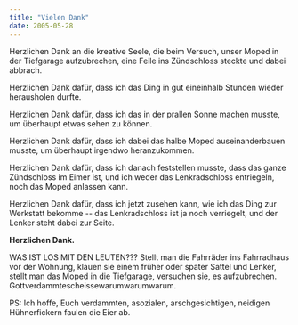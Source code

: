 ```yaml
---
title: "Vielen Dank"
date: 2005-05-28
---
```


Herzlichen Dank an die kreative Seele, die beim Versuch, unser Moped in der Tiefgarage aufzubrechen, eine Feile ins Zündschloss steckte und dabei abbrach.

Herzlichen Dank dafür, dass ich das Ding in gut eineinhalb Stunden wieder herausholen durfte.

Herzlichen Dank dafür, dass ich das in der prallen Sonne machen musste, um überhaupt etwas sehen zu können.

Herzlichen Dank dafür, dass ich dabei das halbe Moped auseinanderbauen musste,
um überhaupt irgendwo heranzukommen.

Herzlichen Dank dafür, dass ich danach feststellen musste, dass das ganze Zündschloss im Eimer ist, und ich weder das Lenkradschloss entriegeln, noch das Moped anlassen kann.

Herzlichen Dank dafür, dass ich jetzt zusehen kann, wie ich das Ding zur Werkstatt bekomme -- das Lenkradschloss ist ja noch verriegelt, und der Lenker steht dabei zur Seite.

**Herzlichen Dank.**

WAS IST LOS MIT DEN LEUTEN??? Stellt man die Fahrräder ins Fahrradhaus vor der Wohnung, klauen sie einem früher oder später Sattel und Lenker, stellt man das Moped in die Tiefgarage, versuchen sie, es aufzubrechen.
Gottverdammtescheissewarumwarumwarum.

PS: Ich hoffe, Euch verdammten, asozialen, arschgesichtigen, neidigen Hühnerfickern faulen die Eier ab.

